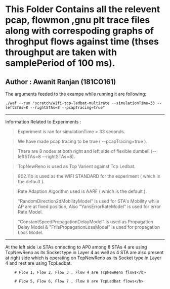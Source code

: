 # This Folder Contains all the relevent pcap, flowmon ,gnu plt trace files along with correspoding graphs of throghput flows against time (thses throughput are taken with samplePeriod of 100 ms).

## Author : Awanit Ranjan (181CO161)

The arguments feeded to the exampe while running it are following: 

    ./waf --run "scratch/wifi-tcp-ledbat-multirate --simulationTime=33 --leftSTAs=8 --rightSTAs=8 --pcapTracing=true"
  
  ***
  
Information Related to Experiments :

  > Experiment is ran for simulationTime = 33 seconds.
  
  > We have made pcap tracing to be true  ( --pcapTracing=true ).
 
  > There are 8 nodes at both right and left side of flexible dumbell (--leftSTAs=8 --rightSTAs=8).

  > TcpNewReno is used as Tcp Varient against Tcp Ledbat.

  > 802.11b is used as the WIFI STANDARD for the experiment ( which is the default ).

  > Rate Adaption Algorithm used is  AARF ( which is the default ).

  > "RandomDirection2dMobilityModel" is used for STA's Mobility while AP are at fixed position, Also "YansErrorRateModel" is used for error Rate Model.
  
  > "ConstantSpeedPropagationDelayModel" is used as Propagation Delay Model & "FriisPropagationLossModel" is used for propagation Loss Model. 
***

At the left side i.e STAs onnecting to AP0 among 8 STAs 4 are using TcpNewReno as its Socket type in Layer 4 as well as 4 STA are also present at right side which is operating on  TcpNewReno as its Socket type in Layer 4 and rest are using TcpLedbat.


        # Flow 1, Flow 2, Flow 3 , Flow 4 are TcpNewReno flows</b>
        
        # Flow 5, Flow 6, Flow 7 , Flow 8 are TcpLedbat flows</b>
